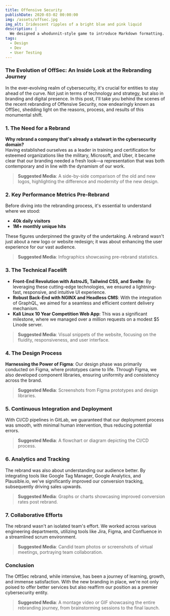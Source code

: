 ```yaml
---
title: Offensive Security
publishDate: 2020-03-02 00:00:00
img: /assets/offsec.jpg
img_alt: Iridescent ripples of a bright blue and pink liquid
description: |
  We designed a whodunnit-style game to introduce Markdown formatting. Suspense — suspicion — syntax!
tags:
  - Design
  - Dev
  - User Testing
---
```


### The Evolution of OffSec: An Inside Look at the Rebranding Journey

In the ever-evolving realm of cybersecurity, it's crucial for entities to stay ahead of the curve. Not just in terms of technology and strategy, but also in branding and digital presence. In this post, I'll take you behind the scenes of the recent rebranding of Offensive Security, now endearingly known as OffSec, shedding light on the reasons, process, and results of this monumental shift.

### 1. The Need for a Rebrand

**Why rebrand a company that's already a stalwart in the cybersecurity domain?**  
Having established ourselves as a leader in training and certification for esteemed organizations like the military, Microsoft, and Uber, it became clear that our branding needed a fresh look—a representation that was both contemporary and in line with the dynamism of our work.

> **Suggested Media**: A side-by-side comparison of the old and new logos, highlighting the difference and modernity of the new design.

### 2. Key Performance Metrics Pre-Rebrand

Before diving into the rebranding process, it's essential to understand where we stood:

- **40k daily visitors**
- **1M+ monthly unique hits**

These figures underpinned the gravity of the undertaking. A rebrand wasn't just about a new logo or website redesign; it was about enhancing the user experience for our vast audience.

> **Suggested Media**: Infographics showcasing pre-rebrand statistics.

### 3. The Technical Facelift

- **Front-End Revolution with AstroJS, Tailwind CSS, and Svelte**: By leveraging these cutting-edge technologies, we ensured a lightning-fast, responsive, and intuitive UI experience.
- **Robust Back-End with NGINX and Headless CMS**: With the integration of GraphQL, we aimed for a seamless and efficient content delivery mechanism.
- **Kali Linux 10 Year Competition Web App**: This was a significant milestone, where we managed over a million requests on a modest $5 Linode server.

> **Suggested Media**: Visual snippets of the website, focusing on the fluidity, responsiveness, and user interface.

### 4. The Design Process

**Harnessing the Power of Figma**: Our design phase was primarily conducted on Figma, where prototypes came to life. Through Figma, we also developed component libraries, ensuring uniformity and consistency across the brand.

> **Suggested Media**: Screenshots from Figma prototypes and design libraries.

### 5. Continuous Integration and Deployment

With CI/CD pipelines in GitLab, we guaranteed that our deployment process was smooth, with minimal human intervention, thus reducing potential errors.

> **Suggested Media**: A flowchart or diagram depicting the CI/CD process.

### 6. Analytics and Tracking

The rebrand was also about understanding our audience better. By integrating tools like Google Tag Manager, Google Analytics, and Plausible.io, we've significantly improved our conversion tracking, subsequently driving sales upwards.

> **Suggested Media**: Graphs or charts showcasing improved conversion rates post rebrand.

### 7. Collaborative Efforts

The rebrand wasn't an isolated team's effort. We worked across various engineering departments, utilizing tools like Jira, Figma, and Confluence in a streamlined scrum environment.

> **Suggested Media**: Candid team photos or screenshots of virtual meetings, portraying team collaboration.

### Conclusion

The OffSec rebrand, while intensive, has been a journey of learning, growth, and immense satisfaction. With the new branding in place, we're not only poised to offer better services but also reaffirm our position as a premier cybersecurity entity.

> **Suggested Media**: A montage video or GIF showcasing the entire rebranding journey, from brainstorming sessions to the final launch.
